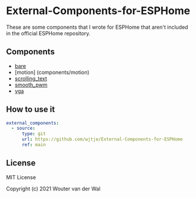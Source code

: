 # External-Components-for-ESPHome

These are some components that I wrote for ESPHome that aren't included in the official ESPHome repository.

## Components

- [bare](components/bare)
- [motion] (components/motion)
- [scrolling_text](components/scrolling_text)
- [smooth_pwm](components/smooth_pwm)
- [vga](components/vga)

## How to use it

```yaml
external_components:
  - source:
      type: git
      url: https://github.com/wjtje/External-Components-for-ESPHome
      ref: main
```

## License

MIT License

Copyright (c) 2021 Wouter van der Wal
